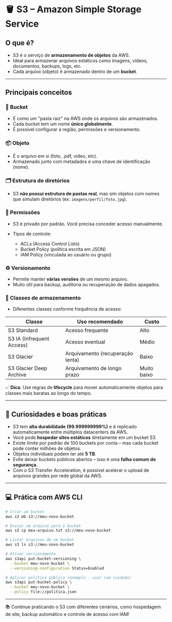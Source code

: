 # 🪣 S3 – Amazon Simple Storage Service

## O que é?

* S3 é o serviço de **armazenamento de objetos** da AWS.
* Ideal para armazenar arquivos estáticos como imagens, vídeos, documentos, backups, logs, etc.
* Cada arquivo (objeto) é armazenado dentro de um **bucket**.

---

## Principais conceitos

### 📁 Bucket

* É como um "pasta raiz" na AWS onde os arquivos são armazenados.
* Cada bucket tem um nome **único globalmente**.
* É possível configurar a região, permissões e versionamento.

### 📦 Objeto

* É o arquivo em si (foto, .pdf, vídeo, etc).
* Armazenado junto com metadados e uma chave de identificação (nome).

### 🗂️ Estrutura de diretórios

* S3 **não possui estrutura de pastas real**, mas sim objetos com nomes que simulam diretórios (ex: `imagens/perfil/foto.jpg`).

### 🔐 Permissões

* S3 é privado por padrão. Você precisa conceder acesso manualmente.
* Tipos de controle:

  * ACLs (Access Control Lists)
  * Bucket Policy (política escrita em JSON)
  * IAM Policy (vinculada ao usuário ou grupo)

### ♻️ Versionamento

* Permite manter **várias versões** de um mesmo arquivo.
* Muito útil para backup, auditoria ou recuperação de dados apagados.

### 🧊 Classes de armazenamento

* Diferentes classes conforme frequência de acesso:

| Classe                    | Uso recomendado                  | Custo       |
| ------------------------- | -------------------------------- | ----------- |
| S3 Standard               | Acesso frequente                 | Alto        |
| S3 IA (Infrequent Access) | Acesso eventual                  | Médio       |
| S3 Glacier                | Arquivamento (recuperação lenta) | Baixo       |
| S3 Glacier Deep Archive   | Arquivamento de longo prazo      | Muito baixo |

✅ **Dica**: Use regras de **lifecycle** para mover automaticamente objetos para classes mais baratas ao longo do tempo.

---

## 🧠 Curiosidades e boas práticas

* S3 tem **alta durabilidade (99.999999999%)** e é replicado automaticamente entre múltiplos datacenters da AWS.
* Você pode **hospedar sites estáticos** diretamente em um bucket S3.
* Existe limite por padrão de 100 buckets por conta – mas cada bucket pode conter milhões de objetos.
* Objetos individuais podem ter até **5 TB**.
* Evite deixar buckets públicos abertos – isso é uma **falha comum de segurança**.
* Com o S3 Transfer Acceleration, é possível acelerar o upload de arquivos grandes por rede global da AWS.

---

## 💻 Prática com AWS CLI

```bash
# Criar um bucket
aws s3 mb s3://meu-novo-bucket

# Enviar um arquivo para o bucket
aws s3 cp meu-arquivo.txt s3://meu-novo-bucket

# Listar arquivos de um bucket
aws s3 ls s3://meu-novo-bucket

# Ativar versionamento
aws s3api put-bucket-versioning \
  --bucket meu-novo-bucket \
  --versioning-configuration Status=Enabled

# Aplicar política pública (exemplo - usar com cuidado)
aws s3api put-bucket-policy \
  --bucket meu-novo-bucket \
  --policy file://politica.json
```

---

📚 Continue praticando o S3 com diferentes cenários, como hospedagem de site, backup automático e controle de acesso com IAM!
